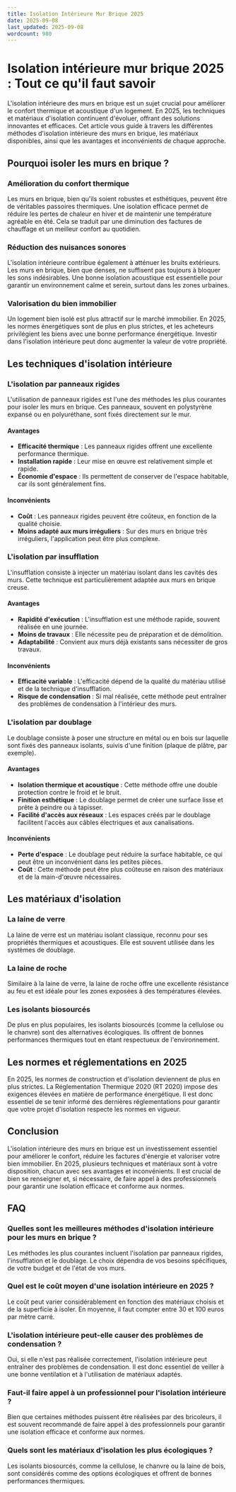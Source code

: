 ```yaml
---
title: Isolation Intérieure Mur Brique 2025
date: 2025-09-08
last_updated: 2025-09-08
wordcount: 980
---
```


# Isolation intérieure mur brique 2025 : Tout ce qu'il faut savoir

L'isolation intérieure des murs en brique est un sujet crucial pour améliorer le confort thermique et acoustique d'un logement. En 2025, les techniques et matériaux d'isolation continuent d'évoluer, offrant des solutions innovantes et efficaces. Cet article vous guide à travers les différentes méthodes d'isolation intérieure des murs en brique, les matériaux disponibles, ainsi que les avantages et inconvénients de chaque approche.

## Pourquoi isoler les murs en brique ?

### Amélioration du confort thermique

Les murs en brique, bien qu'ils soient robustes et esthétiques, peuvent être de véritables passoires thermiques. Une isolation efficace permet de réduire les pertes de chaleur en hiver et de maintenir une température agréable en été. Cela se traduit par une diminution des factures de chauffage et un meilleur confort au quotidien.

### Réduction des nuisances sonores

L'isolation intérieure contribue également à atténuer les bruits extérieurs. Les murs en brique, bien que denses, ne suffisent pas toujours à bloquer les sons indésirables. Une bonne isolation acoustique est essentielle pour garantir un environnement calme et serein, surtout dans les zones urbaines.

### Valorisation du bien immobilier

Un logement bien isolé est plus attractif sur le marché immobilier. En 2025, les normes énergétiques sont de plus en plus strictes, et les acheteurs privilégient les biens avec une bonne performance énergétique. Investir dans l'isolation intérieure peut donc augmenter la valeur de votre propriété.

## Les techniques d'isolation intérieure

### L'isolation par panneaux rigides

L'utilisation de panneaux rigides est l'une des méthodes les plus courantes pour isoler les murs en brique. Ces panneaux, souvent en polystyrène expansé ou en polyuréthane, sont fixés directement sur le mur. 

#### Avantages

- **Efficacité thermique** : Les panneaux rigides offrent une excellente performance thermique.
- **Installation rapide** : Leur mise en œuvre est relativement simple et rapide.
- **Économie d'espace** : Ils permettent de conserver de l'espace habitable, car ils sont généralement fins.

#### Inconvénients

- **Coût** : Les panneaux rigides peuvent être coûteux, en fonction de la qualité choisie.
- **Moins adapté aux murs irréguliers** : Sur des murs en brique très irréguliers, l'application peut être plus complexe.

### L'isolation par insufflation

L'insufflation consiste à injecter un matériau isolant dans les cavités des murs. Cette technique est particulièrement adaptée aux murs en brique creuse.

#### Avantages

- **Rapidité d'exécution** : L'insufflation est une méthode rapide, souvent réalisée en une journée.
- **Moins de travaux** : Elle nécessite peu de préparation et de démolition.
- **Adaptabilité** : Convient aux murs déjà existants sans nécessiter de gros travaux.

#### Inconvénients

- **Efficacité variable** : L'efficacité dépend de la qualité du matériau utilisé et de la technique d'insufflation.
- **Risque de condensation** : Si mal réalisée, cette méthode peut entraîner des problèmes de condensation à l'intérieur des murs.

### L'isolation par doublage

Le doublage consiste à poser une structure en métal ou en bois sur laquelle sont fixés des panneaux isolants, suivis d'une finition (plaque de plâtre, par exemple).

#### Avantages

- **Isolation thermique et acoustique** : Cette méthode offre une double protection contre le froid et le bruit.
- **Finition esthétique** : Le doublage permet de créer une surface lisse et prête à peindre ou à tapisser.
- **Facilité d'accès aux réseaux** : Les espaces créés par le doublage facilitent l'accès aux câbles électriques et aux canalisations.

#### Inconvénients

- **Perte d'espace** : Le doublage peut réduire la surface habitable, ce qui peut être un inconvénient dans les petites pièces.
- **Coût** : Cette méthode peut être plus coûteuse en raison des matériaux et de la main-d'œuvre nécessaires.

## Les matériaux d'isolation

### La laine de verre

La laine de verre est un matériau isolant classique, reconnu pour ses propriétés thermiques et acoustiques. Elle est souvent utilisée dans les systèmes de doublage.

### La laine de roche

Similaire à la laine de verre, la laine de roche offre une excellente résistance au feu et est idéale pour les zones exposées à des températures élevées.

### Les isolants biosourcés

De plus en plus populaires, les isolants biosourcés (comme la cellulose ou le chanvre) sont des alternatives écologiques. Ils offrent de bonnes performances thermiques tout en étant respectueux de l'environnement.

## Les normes et réglementations en 2025

En 2025, les normes de construction et d'isolation deviennent de plus en plus strictes. La Réglementation Thermique 2020 (RT 2020) impose des exigences élevées en matière de performance énergétique. Il est donc essentiel de se tenir informé des dernières réglementations pour garantir que votre projet d'isolation respecte les normes en vigueur.

## Conclusion

L'isolation intérieure des murs en brique est un investissement essentiel pour améliorer le confort, réduire les factures d'énergie et valoriser votre bien immobilier. En 2025, plusieurs techniques et matériaux sont à votre disposition, chacun avec ses avantages et inconvénients. Il est crucial de bien se renseigner et, si nécessaire, de faire appel à des professionnels pour garantir une isolation efficace et conforme aux normes.

## FAQ

### Quelles sont les meilleures méthodes d'isolation intérieure pour les murs en brique ?

Les méthodes les plus courantes incluent l'isolation par panneaux rigides, l'insufflation et le doublage. Le choix dépendra de vos besoins spécifiques, de votre budget et de l'état de vos murs.

### Quel est le coût moyen d'une isolation intérieure en 2025 ?

Le coût peut varier considérablement en fonction des matériaux choisis et de la superficie à isoler. En moyenne, il faut compter entre 30 et 100 euros par mètre carré.

### L'isolation intérieure peut-elle causer des problèmes de condensation ?

Oui, si elle n'est pas réalisée correctement, l'isolation intérieure peut entraîner des problèmes de condensation. Il est donc essentiel de veiller à une bonne ventilation et à l'utilisation de matériaux adaptés.

### Faut-il faire appel à un professionnel pour l'isolation intérieure ?

Bien que certaines méthodes puissent être réalisées par des bricoleurs, il est souvent recommandé de faire appel à des professionnels pour garantir une isolation efficace et conforme aux normes.

### Quels sont les matériaux d'isolation les plus écologiques ?

Les isolants biosourcés, comme la cellulose, le chanvre ou la laine de bois, sont considérés comme des options écologiques et offrent de bonnes performances thermiques.